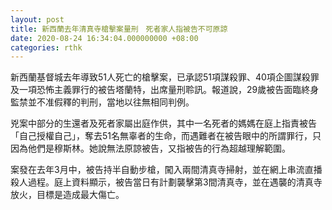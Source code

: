 ```yaml
---
layout: post
title: 新西蘭去年清真寺槍擊案量刑　死者家人指被告不可原諒
date: 2020-08-24 16:34:04.000000000 +08:00
categories: rthk
---
```


新西蘭基督城去年導致51人死亡的槍擊案，已承認51項謀殺罪、40項企圖謀殺罪及一項恐怖主義罪行的被告塔蘭特，出席量刑聆訊。報道說，29歲被告面臨終身監禁並不准假釋的判刑，當地以往無相同判例。

兇案中部分的生還者及死者家屬出庭作供，其中一名死者的媽媽在庭上指責被告「自己授權自己」，奪去51名無辜者的生命，而遇難者在被告眼中的所謂罪行，只因為他們是穆斯林。她說無法原諒被告，又指被告的行為超越理解範圍。

案發在去年3月中，被告持半自動步槍，闖入兩間清真寺掃射，並在網上串流直播殺人過程。庭上資料顯示，被告當日有計劃襲擊第3間清真寺，並在遇襲的清真寺放火，目標是造成最大傷亡。
